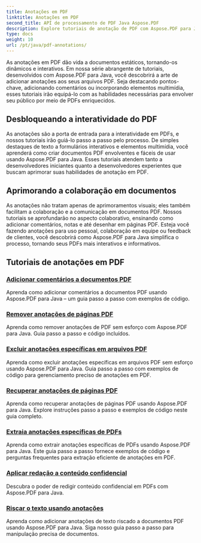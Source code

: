 ```yaml
---
title: Anotações em PDF
linktitle: Anotações em PDF
second_title: API de processamento de PDF Java Aspose.PDF
description: Explore tutoriais de anotação de PDF com Aspose.PDF para Java, aprenda a adicionar interatividade, comentários e muito mais aos seus PDFs.
type: docs
weight: 10
url: /pt/java/pdf-annotations/
---
```


As anotações em PDF dão vida a documentos estáticos, tornando-os dinâmicos e interativos. Em nossa série abrangente de tutoriais, desenvolvidos com Aspose.PDF para Java, você descobrirá a arte de adicionar anotações aos seus arquivos PDF. Seja destacando pontos-chave, adicionando comentários ou incorporando elementos multimídia, esses tutoriais irão equipá-lo com as habilidades necessárias para envolver seu público por meio de PDFs enriquecidos.

## Desbloqueando a interatividade do PDF

As anotações são a porta de entrada para a interatividade em PDFs, e nossos tutoriais irão guiá-lo passo a passo pelo processo. De simples destaques de texto a formulários interativos e elementos multimídia, você aprenderá como criar documentos PDF envolventes e fáceis de usar usando Aspose.PDF para Java. Esses tutoriais atendem tanto a desenvolvedores iniciantes quanto a desenvolvedores experientes que buscam aprimorar suas habilidades de anotação em PDF.

## Aprimorando a colaboração em documentos

As anotações não tratam apenas de aprimoramentos visuais; eles também facilitam a colaboração e a comunicação em documentos PDF. Nossos tutoriais se aprofundarão no aspecto colaborativo, ensinando como adicionar comentários, notas e até desenhar em páginas PDF. Esteja você fazendo anotações para uso pessoal, colaboração em equipe ou feedback de clientes, você descobrirá como Aspose.PDF para Java simplifica o processo, tornando seus PDFs mais interativos e informativos.

## Tutoriais de anotações em PDF
### [Adicionar comentários a documentos PDF](./add-comments-pdf-documents/)
Aprenda como adicionar comentários a documentos PDF usando Aspose.PDF para Java – um guia passo a passo com exemplos de código.
### [Remover anotações de páginas PDF](./remove-annotations-pdf-pages/)
Aprenda como remover anotações de PDF sem esforço com Aspose.PDF para Java. Guia passo a passo e código incluídos.
### [Excluir anotações específicas em arquivos PDF](./delete-specific-annotations-pdf-files/)
Aprenda como excluir anotações específicas em arquivos PDF sem esforço usando Aspose.PDF para Java. Guia passo a passo com exemplos de código para gerenciamento preciso de anotações em PDF.
### [Recuperar anotações de páginas PDF](./retrieve-annotations-pdf-pages/)
Aprenda como recuperar anotações de páginas PDF usando Aspose.PDF para Java. Explore instruções passo a passo e exemplos de código neste guia completo.
### [Extraia anotações específicas de PDFs](./extract-specific-annotation-pdfs/)
Aprenda como extrair anotações específicas de PDFs usando Aspose.PDF para Java. Este guia passo a passo fornece exemplos de código e perguntas frequentes para extração eficiente de anotações em PDF.
### [Aplicar redação a conteúdo confidencial](./apply-redaction-sensitive-content/)
Descubra o poder de redigir conteúdo confidencial em PDFs com Aspose.PDF para Java.
### [Riscar o texto usando anotações](./strike-through-text-using-annotations/)
Aprenda como adicionar anotações de texto riscado a documentos PDF usando Aspose.PDF para Java. Siga nosso guia passo a passo para manipulação precisa de documentos.